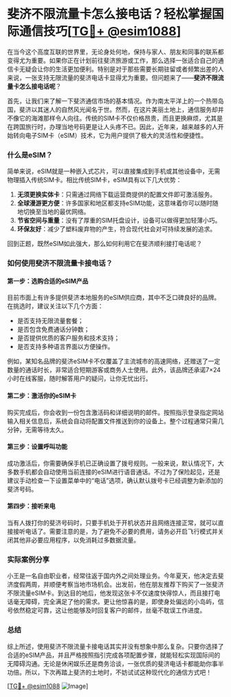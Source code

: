 # 斐济不限流量卡怎么接电话？轻松掌握国际通信技巧[[TG💪+ @esim1088](https://t.me/s/esim1088)]

在当今这个高度互联的世界里，无论身处何地，保持与家人、朋友和同事的联系都变得尤为重要。如果你正在计划前往斐济旅游或工作，那么选择一张适合自己的通信卡无疑会让你的生活更加便利。特别是对于那些需要长期驻留或者频繁出差的人来说，一张支持无限流量的斐济电话卡显得尤为重要。但问题来了——**斐济不限流量卡怎么接电话呢**？

首先，让我们来了解一下斐济通信市场的基本情况。作为南太平洋上的一个热带岛国，斐济以其迷人的自然风光闻名于世。然而，在这片美丽土地上，通信服务却并不像它的海滩那样令人向往。传统的SIM卡不仅价格昂贵，而且更换麻烦，尤其是在跨国旅行时，办理当地号码更是让人头疼不已。因此，近年来，越来越多的人开始转向电子SIM卡（eSIM）技术，它为用户提供了极大的灵活性和便捷性。

### 什么是eSIM？

简单来说，eSIM就是一种嵌入式芯片，可以直接集成到手机或其他设备中，无需物理插入传统SIM卡。相比传统SIM卡，eSIM具有以下几大优势：
1. **无须更换实体卡**：只需通过网络下载运营商提供的配置文件即可激活服务。
2. **全球漫游更方便**：许多国家和地区都支持eSIM功能，这意味着你可以随时随地切换至当地的最优网络。
3. **节省空间与重量**：没有了厚重的SIM托盘设计，设备可以做得更加轻薄小巧。
4. **环保友好**：减少了塑料废弃物的产生，符合现代社会对可持续发展的追求。

回到正题，既然eSIM如此强大，那么如何利用它在斐济顺利接打电话呢？

### 如何使用斐济不限流量卡接电话？

#### 第一步：选购合适的eSIM产品
目前市面上有许多提供斐济本地服务的eSIM供应商，其中不乏口碑良好的品牌。在挑选时，建议关注以下几个方面：
- 是否支持无限流量套餐；
- 是否包含免费通话分钟数；
- 是否提供优质的客户服务和技术支持；
- 是否支持多种语言界面以方便操作。

例如，某知名品牌的斐济eSIM卡不仅覆盖了主流城市的高速网络，还赠送了一定数量的通话时长，非常适合短期游客或商务人士使用。此外，该品牌还承诺7×24小时在线客服，随时解答用户的疑问，让你无忧出行。

#### 第二步：激活你的eSIM卡
购买完成后，你会收到一份包含激活码和详细说明的邮件。按照指示登录指定网站输入相关信息后，系统会自动将配置文件推送到你的设备上。整个过程通常只需几分钟，无需等待太久。

#### 第三步：设置呼叫功能
成功激活后，你需要确保手机已正确设置了拨号规则。一般来说，默认情况下，大多数手机都会自动使用当前连接的eSIM进行语音通话。不过为了保险起见，还是建议手动检查一下设置菜单中的“电话”选项，确认默认拨号卡已经调整为新添加的斐济号码。

#### 第四步：接听来电
当有人拨打你的斐济号码时，只要手机处于开机状态并且网络连接正常，就可以直接接听电话了。需要注意的是，为了避免不必要的费用，请务必开启飞行模式并关闭其他非必要应用程序，以免消耗过多数据流量。

### 实际案例分享

小王是一名自由职业者，经常往返于国内外之间处理业务。今年夏天，他决定去斐济度假两周，并顺便考察当地市场机会。出发前，他在朋友推荐下购买了一张斐济不限流量eSIM卡。到达目的地后，他发现这张卡不仅速度快得惊人，而且接打电话毫无障碍，完全满足了他的需求。更让他惊喜的是，即使身处偏远的小岛屿，信号依然稳定可靠，这让他能够及时回复客户的邮件，丝毫不耽误工作进度。

### 总结

综上所述，使用斐济不限流量卡接电话其实并没有想象中那么复杂。只要你选择了合适的eSIM产品，并且严格按照指引完成各项配置步骤，就能轻松实现国际间的无障碍沟通。无论是休闲娱乐还是商务洽谈，一张优质的斐济电话卡都能助你事半功倍。所以，下次再踏上斐济的土地时，不妨试试这种现代化的通信方式吧！

[[TG💪+ @esim1088](https://t.me/s/esim1088) ![Image](https://i.postimg.cc/4NQfJmqS/Snipaste-2025-05-13-00-14-12.png)]